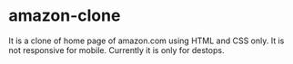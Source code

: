 # amazon-clone
It is a clone of home page of amazon.com using HTML and CSS only. It is not responsive for mobile. Currently it is only for destops.

